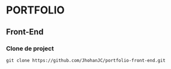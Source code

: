 # PORTFOLIO

## Front-End

### Clone de project

```
git clone https://github.com/JhohanJC/portfolio-front-end.git
```
